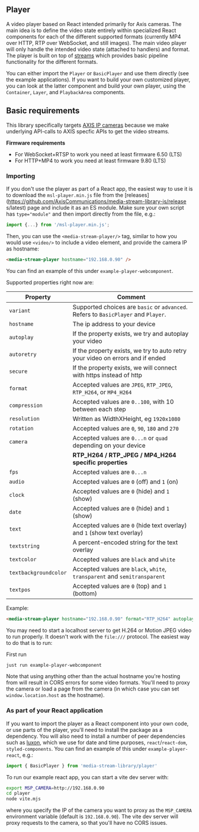 ## Player

A video player based on React intended primarily for Axis cameras. The main
idea is to define the video state entirely within specialized React components
for each of the different supported formats (currently MP4 over HTTP, RTP over
WebSocket, and still images). The main video player will only handle the
intended video state (attached to handlers) and format. The player is built on
top of [streams](/streams/README.md) which provides basic pipeline functionality
for the different formats.

You can either import the `Player` or `BasicPlayer` and use them directly (see
the example applications). If you want to build your own customized player, you
can look at the latter component and build your own player, using the
`Container`, `Layer`, and `PlaybackArea` components.

## Basic requirements

This library specifically targets [AXIS IP cameras](https://www.axis.com/products/network-cameras) because
we make underlying API-calls to AXIS specfic APIs to get the video streams.

**Firmware requirements**

- For WebSocket+RTSP to work you need at least firmware 6.50 (LTS)
- For HTTP+MP4 to work you need at least firmware 9.80 (LTS)

### Importing

If you don't use the player as part of a React app, the easiest
way to use it is to download the `msl-player.min.js` file from the
[releases](https://github.com/AxisCommunications/media-stream-library-js/release
s/latest) page and include it as an ES module. Make sure your own script has
`type="module"` and then import directly from the file, e.g.:

```js
import {...} from '/msl-player.min.js';
```

Then, you can use the `<media-stream-player/>` tag, similar to how you would use
`<video/>` to include a video element, and provide the camera IP as hostname:

```html
<media-stream-player hostname="192.168.0.90" />
```

You can find an example of this under `example-player-webcomponent`.

Supported properties right now are:

| Property              | Comment                                                                            |
| --------------------- | ---------------------------------------------------------------------------------- |
| `variant`             | Supported choices are `basic` or `advanced`. Refers to `BasicPlayer` and `Player`. |
| `hostname`            | The ip address to your device                                                      |
| `autoplay`            | If the property exists, we try and autoplay your video                             |
| `autoretry`           | If the property exists, we try to auto retry your video on errors and if ended     |
| `secure`              | If the property exists, we will connect with https instead of http                 |
| `format`              | Accepted values are `JPEG`, `RTP_JPEG`, `RTP_H264`, or `MP4_H264`                  |
| `compression`         | Accepted values are `0..100`, with 10 between each step                            |
| `resolution`          | Written as WidthXHeight, eg `1920x1080`                                            |
| `rotation`            | Accepted values are `0`, `90`, `180` and `270`                                     |
| `camera`              | Accepted values are `0...n` or `quad` depending on your device                     |
|                       | **RTP_H264 / RTP_JPEG / MP4_H264 specific properties**                             |
| `fps`                 | Accepted values are `0...n`                                                        |
| `audio`               | Accepted values are `0` (off) and `1` (on)                                         |
| `clock`               | Accepted values are `0` (hide) and `1` (show)                                      |
| `date`                | Accepted values are `0` (hide) and `1` (show)                                      |
| `text`                | Accepted values are `0` (hide text overlay) and `1` (show text overlay)            |
| `textstring`          | A percent-encoded string for the text overlay                                      |
| `textcolor`           | Accepted values are `black` and `white`                                            |
| `textbackgroundcolor` | Accepted values are `black`, `white`, `transparent` and `semitransparent`          |
| `textpos`             | Accepted values are `0` (top) and `1` (bottom)                                     |

Example:

```html
<media-stream-player hostname="192.168.0.90" format="RTP_H264" autoplay />
```

You may need to start a localhost server to get H.264 or Motion JPEG video to
run properly. It doesn't work with the `file:///` protocol. The easiest way to
do that is to run:

First run

```sh
just run example-player-webcomponent
```

Note that using anything other than the actual hostname you're hosting from
will result in CORS errors for some video formats. You'll need to proxy the
camera or load a page from the camera (in which case you can set
`window.location.host` as the hostname).

### As part of your React application

If you want to import the player as a React component into your own code, or use
parts of the player, you'll need to install the package as a dependency.
You will also need to install a number of peer dependencies
such as [luxon](https://github.com/moment/luxon), which we use for date and time purposes,
`react`/`react-dom`, `styled-components`.
You can find an example of this under `example-player-react`, e.g.:

```js
import { BasicPlayer } from 'media-stream-library/player'
```

To run our example react app, you can start a vite dev server with:

```sh
export MSP_CAMERA=http://192.168.0.90
cd player
node vite.mjs
```

where you specify the IP of the camera you want to proxy as the `MSP_CAMERA`
environment variable (default is `192.168.0.90`). The vite dev server will
proxy requests to the camera, so that you'll have no CORS issues.
